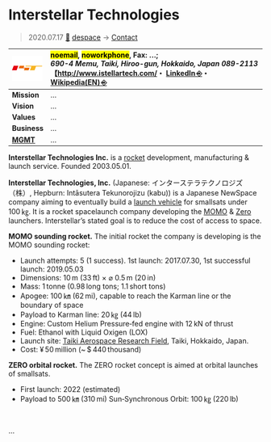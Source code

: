# Interstellar Technologies
> 2020.07.17 [🚀](../../index/index.md) [despace](../index.md) → [Contact](../contact.md)

|[![](../f/con/i/interstellar_tech_logo1_thumb.png)](../f/con/i/interstellar_tech_logo1.png)|<mark>noemail</mark>, <mark>noworkphone</mark>, Fax: …;<br> *690-4 Memu, Taiki, Hiroo-gun, Hokkaido, Japan 089-2113*<br> 【<http://www.istellartech.com/>・ [LinkedIn ⎆](https://www.linkedin.com/company/isterllar/)・ [Wikipedia(EN) ⎆](https://en.wikipedia.org/wiki/Interstellar_Technologies)|
|:--|:--|
|**Mission**|…|
|**Vision**|…|
|**Values**|…|
|**Business**|…|
|**[MGMT](../mgmt.md)**|…|

**Interstellar Technologies Inc.** is a [rocket](../lv.md) development, manufacturing & launch service. Founded 2003.05.01.

**Interstellar Technologies, Inc.** (Japanese: インターステラテクノロジズ（株）, Hepburn: Intāsutera Tekunorojizu (kabu)) is a Japanese NewSpace company aiming to eventually build a [launch vehicle](../lv.md) for smallsats under 100 ㎏. It is a rocket spacelaunch company developing the [MOMO](../momo.md) & [Zero](../Zero.md) launchers. Interstellar’s stated goal is to reduce the cost of access to space.

**MOMO sounding rocket.** The initial rocket the company is developing is the MOMO sounding rocket:

   - Launch attempts: 5 (1 success). 1st launch: 2017.07.30, 1st successful launch: 2019.05.03
   - Dimensions: 10 m (33 ft) × ⌀ 0.5 m (20 in)
   - Mass: 1 tonne (0.98 long tons; 1.1 short tons)
   - Apogee: 100 ㎞ (62 mi), capable to reach the Karman line or the boundary of space
   - Payload to Karman line: 20 ㎏ (44 lb)
   - Engine: Custom Helium Pressure‑fed engine with 12 kN of thrust
   - Fuel: Ethanol with Liquid Oxigen (LOX)
   - Launch site: [Taiki Aerospace Research Field](../spaceport.md), Taiki, Hokkaido, Japan.
   - Cost: ¥ 50 million (~ $ 440 thousand)

**ZERO orbital rocket.** The ZERO rocket concept is aimed at orbital launches of smallsats.

   - First launch: 2022 (estimated)
   - Payload to 500 ㎞ (310 mi) Sun‑Synchronous Orbit: 100 ㎏ (220 lb)

<p style="page-break-after:always"> </p>

…
